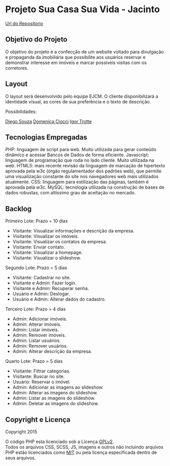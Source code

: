 # Projeto Sua Casa Sua Vida - Jacinto #

[Url do Repositorio](http://ninja.ejcm.com.br/igortrotte/projetoimobliaria.git)

## Objetivo do Projeto ##

O objetivo do projeto é a confecção de um website voltado para divulgação e propaganda da imobiliária que possibilite aos usuários reservar e demonstrar interesse em imóveis e marcar possíveis visitas com os corretores.

## Layout ##

O layout será desenvolvido pelo equipe EJCM. O cliente disponibilizará a identidade visual, as cores de sua preferência e o texto de descrição.

Possibilidades:

[Diego Souza](https://drive.google.com/folderview?id=0ByxFWMFzKQ4nfmVxVU15ZFRDc2RaaXhRVGhtMkJYLW5LTG9aN19DVUhHSXlnYndWWTJyckU&usp=sharing)
[Domenica Ciocci](https://drive.google.com/folderview?id=0B4UwFB9GsuekfmZJN3dOQW1DXzFvUzFXQXQ3dkY3Qm9GbDNXbS1uYmRRX2JBUVNvVEdSZkk&usp=sharing)
[Igor Trotte](https://drive.google.com/folderview?id=0B1vpmc4RLq2DMHJyQWRYSjYta3M&usp=sharing)

## Tecnologias Empregadas ##

PHP: linguagem de script para web. Muito utilizada para gerar conteúdo dinâmico e acessar Bancos de Dados de forma eficiente. 
Javascript: linguagem de programação que roda no lado cliente. Muito utilizada na web. 
HTML5: mais recente revisão da linguagem de marcação de hipertexto aprovada pela w3c (órgão regulamentador dos padrões web), que permite uma visualização constante do site nos  navegadores web mais utilizados atualmente. 
CSS: linguagem para estilização das páginas, também é aprovada pela w3c. 
MySQL: tecnologia utilizada na construção de bases de dados robustas, com altíssimo grau de aceitação no mercado. 

## Backlog ##

Primeiro Lote:  Prazo = 10 dias
* Visitante: Visualizar informações e descrição da empresa. 
* Visitante: Visualizar os imóveis. 
* Visitante: Visualizar os contatos da empresa. 
* Visitante: Enviar contato. 
* Visitante: Visualizar a homepage. 
* Visitante: Visualizar o slideshow. 
  
Segundo Lote:  Prazo = 5 dias
* Visitante: Cadastrar no site. 
* Visitante e Admin: Fazer login. 
* Visitante e Admin: Recuperar senha. 
* Usuário e Admin: Deslogar. 
* Usuário e Admin: Alterar dados do cadastro. 
 
Terceiro Lote:  Prazo = 4 dias
* Admin: Adicionar imóveis. 
* Admin: Alterar imóveis. 
* Admin: Listar imóveis. 
* Admin: Remover imóveis. 
* Admin: Listar usuários. 
* Admin: Remover usuários. 
* Admin: Alterar descrição da empresa. 
 
Quarto Lote:  Prazo = 5 dias
* Visitante: Filtrar categorias. 
* Visitante: Buscar no site. 
* Usuário: Reservar o imóvel. 
* Admin: Adicionar as imagens ao slideshow. 
* Admin: Alterar as imagens do slideshow. 
* Admin: Listar as imagens do slideshow. 
* Admin: Deletar as imagens do slideshow. 

## Copyright e Licença ##

Copyright 2015

O código PHP esta licenciado sob a Licença [GPLv2](http://www.gnu.org/licenses/gpl-2.0.txt).  
Todos os arquivos CSS, SCSS, JS, imagens e outros não incluindo arquivos PHP estão licenciados como [MIT](http://opensource.org/licenses/MIT) ou pela licença especificada dentro de seus arquivos.